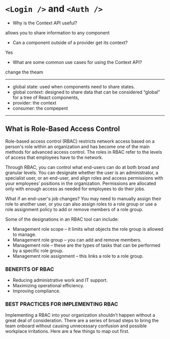 # `<Login />` and `<Auth />`

* Why is the Context API useful?

allows you to share information to any component

* Can a component outside of a provider get its context?

Yes


* What are some common use cases for using the Context API?

change the theam

---

* global state: used when components need to share states. 
* global context: designed to share data that can be considered “global” for a tree of React components,
* provider: the context
* consumer: the compepent

---

## What is Role-Based Access Control
Role-based access control (RBAC) restricts network access based on a person's role within an organization and has become one of the main methods for advanced access control. The roles in RBAC refer to the levels of access that employees have to the network.

Through RBAC, you can control what end-users can do at both broad and granular levels. You can designate whether the user is an administrator, a specialist user, or an end-user, and align roles and access permissions with your employees’ positions in the organization. Permissions are allocated only with enough access as needed for employees to do their jobs.

What if an end-user's job changes? You may need to manually assign their role to another user, or you can also assign roles to a role group or use a role assignment policy to add or remove members of a role group.


Some of the designations in an RBAC tool can include:

* Management role scope – it limits what objects the role group is allowed to manage.
* Management role group – you can add and remove members.
* Management role – these are the types of tasks that can be performed by a specific role group.
* Management role assignment – this links a role to a role group.

### BENEFITS OF RBAC
* Reducing administrative work and IT support.
* Maximizing operational efficiency.
* Improving compliance.

### BEST PRACTICES FOR IMPLEMENTING RBAC
Implementing a RBAC into your organization shouldn’t happen without a great deal of consideration. There are a series of broad steps to bring the team onboard without causing unnecessary confusion and possible workplace irritations. Here are a few things to map out first.

